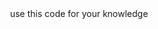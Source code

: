 use this code for your knowledge


<!DOCTYPE html>
<html lang="en">
<head>
    <meta charset="UTF-8">
    <meta name="viewport" content="width=device-width, initial-scale=1.0">
    <title>login</title>
    <style>
        body{
            display: flex;
            justify-content: center;
            align-items: center;
            min-height: 100vh;
            background-image: url(https://unbounce.com/photos/Gradient-Background.png);
        }
        form{
            background-color: white;
            display: flex;
            align-items: center;
            gap: 20px;
            flex-direction: column;
            padding: 40px;
        }
        button{
            color: white;
            background-color: green;
            cursor: pointer;

        }



    </style>
</head>
<body>
        <form>
            <header><h2>Login</h2></header>
            <div class="text">
                <label for="text">💌</label>
                <input type="text" id="text" placeholder="username">
            </div>
            <div class="text1">
                <label for="text1">🔐</label>
                <input type="password" id="text1" placeholder="password">
            </div>
                <div>
                 <button>Submit</button>
                    <a href="">forget your password</a>

                </div>
                <footer>@PROCODERJII❤️‍🔥</footer>
        </form>
</body>
</html> 
